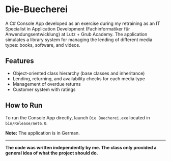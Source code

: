 # Die-Buecherei

A C# Console App developed as an exercise during my retraining as an IT Specialist in Application Development (Fachinformatiker für Anwendungsentwicklung) at Lutz + Grub Academy. The application simulates a library system for managing the lending of different media types: books, software, and videos.

## Features

- Object-oriented class hierarchy (base classes and inheritance)
- Lending, returning, and availability checks for each media type
- Management of overdue returns
- Customer system with ratings

## How to Run

To run the Console App directly, launch `Die Buecherei.exe` located in `bin/Release/net6.0`.

**Note:** The application is in German.

---

**The code was written independently by me. The class only provided a general idea of what the project should do.**
